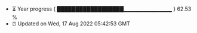 - ⏳ Year progress { ██████████████████▁▁▁▁▁▁▁▁▁▁▁▁ } 62.53 %
- ⏰ Updated on Wed, 17 Aug 2022 05:42:53 GMT

